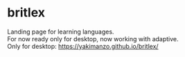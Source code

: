 # britlex
Landing page for learning languages.<br>
For now ready only for desktop, now working with adaptive.<br>
Only for desktop: https://yakimanzo.github.io/britlex/
